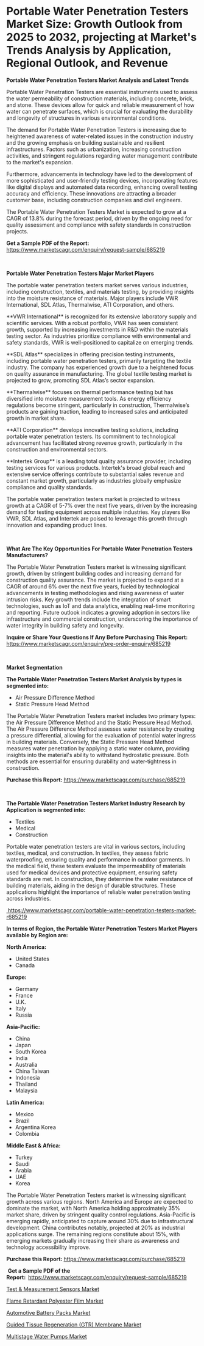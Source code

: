 <p><h1>Portable Water Penetration Testers Market Size: Growth Outlook from 2025 to 2032, projecting at Market's Trends Analysis by Application, Regional Outlook, and Revenue</h1></p><p><strong>Portable Water Penetration Testers Market Analysis and Latest Trends</strong></p>
<p><p>Portable Water Penetration Testers are essential instruments used to assess the water permeability of construction materials, including concrete, brick, and stone. These devices allow for quick and reliable measurement of how water can penetrate surfaces, which is crucial for evaluating the durability and longevity of structures in various environmental conditions. </p><p>The demand for Portable Water Penetration Testers is increasing due to heightened awareness of water-related issues in the construction industry and the growing emphasis on building sustainable and resilient infrastructures. Factors such as urbanization, increasing construction activities, and stringent regulations regarding water management contribute to the market's expansion. </p><p>Furthermore, advancements in technology have led to the development of more sophisticated and user-friendly testing devices, incorporating features like digital displays and automated data recording, enhancing overall testing accuracy and efficiency. These innovations are attracting a broader customer base, including construction companies and civil engineers. </p><p>The Portable Water Penetration Testers Market is expected to grow at a CAGR of 13.8% during the forecast period, driven by the ongoing need for quality assessment and compliance with safety standards in construction projects.</p></p>
<p><strong>Get a Sample PDF of the Report:&nbsp;</strong> <a href="https://www.marketscagr.com/enquiry/request-sample/685219?utm_campaign=1944&utm_medium=2&utm_source=Github&utm_content=ia&utm_term=08012025&utm_id=portable-water-penetration-testers">https://www.marketscagr.com/enquiry/request-sample/685219</a></p>
<p>&nbsp;</p>
<p><strong>Portable Water Penetration Testers Major Market Players</strong></p>
<p><p>The portable water penetration testers market serves various industries, including construction, textiles, and materials testing, by providing insights into the moisture resistance of materials. Major players include VWR International, SDL Atlas, Thermalwise, ATI Corporation, and others.</p><p>**VWR International** is recognized for its extensive laboratory supply and scientific services. With a robust portfolio, VWR has seen consistent growth, supported by increasing investments in R&D within the materials testing sector. As industries prioritize compliance with environmental and safety standards, VWR is well-positioned to capitalize on emerging trends.</p><p>**SDL Atlas** specializes in offering precision testing instruments, including portable water penetration testers, primarily targeting the textile industry. The company has experienced growth due to a heightened focus on quality assurance in manufacturing. The global textile testing market is projected to grow, promoting SDL Atlas’s sector expansion.</p><p>**Thermalwise** focuses on thermal performance testing but has diversified into moisture measurement tools. As energy efficiency regulations become stringent, particularly in construction, Thermalwise’s products are gaining traction, leading to increased sales and anticipated growth in market share.</p><p>**ATI Corporation** develops innovative testing solutions, including portable water penetration testers. Its commitment to technological advancement has facilitated strong revenue growth, particularly in the construction and environmental sectors.</p><p>**Intertek Group** is a leading total quality assurance provider, including testing services for various products. Intertek's broad global reach and extensive service offerings contribute to substantial sales revenue and constant market growth, particularly as industries globally emphasize compliance and quality standards.</p><p>The portable water penetration testers market is projected to witness growth at a CAGR of 5-7% over the next five years, driven by the increasing demand for testing equipment across multiple industries. Key players like VWR, SDL Atlas, and Intertek are poised to leverage this growth through innovation and expanding product lines.</p></p>
<p>&nbsp;</p>
<p><strong>What Are The Key Opportunities For Portable Water Penetration Testers Manufacturers?</strong></p>
<p><p>The Portable Water Penetration Testers market is witnessing significant growth, driven by stringent building codes and increasing demand for construction quality assurance. The market is projected to expand at a CAGR of around 6% over the next five years, fueled by technological advancements in testing methodologies and rising awareness of water intrusion risks. Key growth trends include the integration of smart technologies, such as IoT and data analytics, enabling real-time monitoring and reporting. Future outlook indicates a growing adoption in sectors like infrastructure and commercial construction, underscoring the importance of water integrity in building safety and longevity.</p></p>
<p><strong>Inquire or Share Your Questions If Any Before Purchasing This Report:</strong> <a href="https://www.marketscagr.com/enquiry/pre-order-enquiry/685219?utm_campaign=1944&utm_medium=2&utm_source=Github&utm_content=ia&utm_term=08012025&utm_id=portable-water-penetration-testers">https://www.marketscagr.com/enquiry/pre-order-enquiry/685219</a></p>
<p>&nbsp;</p>
<p><strong>Market Segmentation</strong></p>
<p><strong>The Portable Water Penetration Testers Market Analysis by types is segmented into:</strong></p>
<p><ul><li>Air Pressure Difference Method</li><li>Static Pressure Head Method</li></ul></p>
<p><p>The Portable Water Penetration Testers market includes two primary types: the Air Pressure Difference Method and the Static Pressure Head Method. The Air Pressure Difference Method assesses water resistance by creating a pressure differential, allowing for the evaluation of potential water ingress in building materials. Conversely, the Static Pressure Head Method measures water penetration by applying a static water column, providing insights into the material's ability to withstand hydrostatic pressure. Both methods are essential for ensuring durability and water-tightness in construction.</p></p>
<p><strong>Purchase this Report:&nbsp;</strong><a href="https://www.marketscagr.com/purchase/685219?utm_campaign=1944&utm_medium=2&utm_source=Github&utm_content=ia&utm_term=08012025&utm_id=portable-water-penetration-testers">https://www.marketscagr.com/purchase/685219</a></p>
<p>&nbsp;</p>
<p><strong>The Portable Water Penetration Testers Market Industry Research by Application is segmented into:</strong></p>
<p><ul><li>Textiles</li><li>Medical</li><li>Construction</li></ul></p>
<p><p>Portable water penetration testers are vital in various sectors, including textiles, medical, and construction. In textiles, they assess fabric waterproofing, ensuring quality and performance in outdoor garments. In the medical field, these testers evaluate the impermeability of materials used for medical devices and protective equipment, ensuring safety standards are met. In construction, they determine the water resistance of building materials, aiding in the design of durable structures. These applications highlight the importance of reliable water penetration testing across industries.</p></p>
<p><a href="https://www.marketscagr.com/portable-water-penetration-testers-market-r685219?utm_campaign=1944&utm_medium=2&utm_source=Github&utm_content=ia&utm_term=08012025&utm_id=portable-water-penetration-testers">&nbsp;https://www.marketscagr.com/portable-water-penetration-testers-market-r685219</a></p>
<p><strong>In terms of Region, the Portable Water Penetration Testers Market Players available by Region are:</strong></p>
<p>
    <p> <strong> North America: </strong>
        <ul>
            <li>United States</li>
            <li>Canada</li>
        </ul>
        </p> 
    <p> <strong> Europe: </strong>
        <ul>
            <li>Germany</li>
            <li>France</li>
            <li>U.K.</li>
            <li>Italy</li>
            <li>Russia</li>
        </ul>
        </p> 
    <p> <strong> Asia-Pacific: </strong>
        <ul>
            <li>China</li>
            <li>Japan</li>
            <li>South Korea</li>
            <li>India</li>
            <li>Australia</li>
            <li>China Taiwan</li>
            <li>Indonesia</li>
            <li>Thailand</li>
            <li>Malaysia</li>
        </ul>
        </p> 
    <p> <strong> Latin America: </strong>
        <ul>
            <li>Mexico</li>
            <li>Brazil</li>
            <li>Argentina Korea</li>
            <li>Colombia</li>
        </ul>
        </p> 
    <p> <strong> Middle East & Africa: </strong>
        <ul>
            <li>Turkey</li>
            <li>Saudi</li>
            <li>Arabia</li>
            <li>UAE</li>
            <li>Korea</li>
        </ul>
    </p>
    </p>
<p><p>The Portable Water Penetration Testers market is witnessing significant growth across various regions. North America and Europe are expected to dominate the market, with North America holding approximately 35% market share, driven by stringent quality control regulations. Asia-Pacific is emerging rapidly, anticipated to capture around 30% due to infrastructural development. China contributes notably, projected at 20% as industrial applications surge. The remaining regions constitute about 15%, with emerging markets gradually increasing their share as awareness and technology accessibility improve.</p></p>
<p><strong>Purchase this Report: </strong><a href="https://www.marketscagr.com/purchase/685219?utm_campaign=1944&utm_medium=2&utm_source=Github&utm_content=ia&utm_term=08012025&utm_id=portable-water-penetration-testers">https://www.marketscagr.com/purchase/685219</a></p>
<p>&nbsp;<strong>Get a Sample PDF of the Report:&nbsp;&nbsp;</strong><a href="https://www.marketscagr.com/enquiry/request-sample/685219?utm_campaign=1944&utm_medium=2&utm_source=Github&utm_content=ia&utm_term=08012025&utm_id=portable-water-penetration-testers">https://www.marketscagr.com/enquiry/request-sample/685219</a></p>
<p><strong></strong></p>
<p><p><a href="https://www.linkedin.com/pulse/test-measurement-sensors-report-industry-analysis-growth-qxbaf?utm_campaign=1944&utm_medium=2&utm_source=Github&utm_content=ia&utm_term=08012025&utm_id=portable-water-penetration-testers">Test & Measurement Sensors Market</a></p><p><a href="https://www.linkedin.com/pulse/anticipated-cagr-73-flame-retardant-polyester-film-market-analysis-rhsvf?utm_campaign=1944&utm_medium=2&utm_source=Github&utm_content=ia&utm_term=08012025&utm_id=portable-water-penetration-testers">Flame Retardant Polyester Film Market</a></p><p><a href="https://www.linkedin.com/pulse/insightful-automotive-battery-packs-market-analysis-recent-hqpoe?utm_campaign=1944&utm_medium=2&utm_source=Github&utm_content=ia&utm_term=08012025&utm_id=portable-water-penetration-testers">Automotive Battery Packs Market</a></p><p><a href="https://www.linkedin.com/pulse/guided-tissue-regeneration-gtr-membrane-market-demand-revenue-flsre?utm_campaign=1944&utm_medium=2&utm_source=Github&utm_content=ia&utm_term=08012025&utm_id=portable-water-penetration-testers">Guided Tissue Regeneration (GTR) Membrane Market</a></p><p><a href="https://www.linkedin.com/pulse/growth-projections-multistage-water-pumps-market-in-depth-ul2je?utm_campaign=1944&utm_medium=2&utm_source=Github&utm_content=ia&utm_term=08012025&utm_id=portable-water-penetration-testers">Multistage Water Pumps Market</a></p></p>